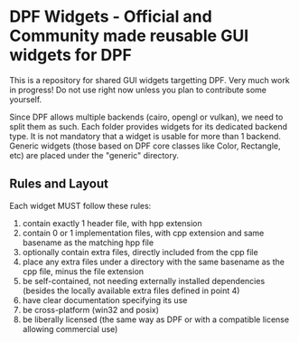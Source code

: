 # DPF Widgets - Official and Community made reusable GUI widgets for DPF

This is a repository for shared GUI widgets targetting DPF.
Very much work in progress! Do not use right now unless you plan to contribute some yourself.

Since DPF allows multiple backends (cairo, opengl or vulkan), we need to split them as such.
Each folder provides widgets for its dedicated backend type.
It is not mandatory that a widget is usable for more than 1 backend.
Generic widgets (those based on DPF core classes like Color, Rectangle, etc) are placed under the "generic" directory.

## Rules and Layout

Each widget MUST follow these rules:

1. contain exactly 1 header file, with hpp extension
2. contain 0 or 1 implementation files, with cpp extension and same basename as the matching hpp file
3. optionally contain extra files, directly included from the cpp file
4. place any extra files under a directory with the same basename as the cpp file, minus the file extension
5. be self-contained, not needing externally installed dependencies (besides the locally available extra files defined in point 4)
6. have clear documentation specifying its use
7. be cross-platform (win32 and posix)
8. be liberally licensed (the same way as DPF or with a compatible license allowing commercial use)
